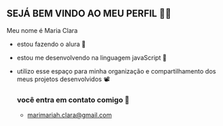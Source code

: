 ## SEJÁ BEM VINDO AO MEU PERFIL 💙⚓

Meu nome é Maria Clara

- estou fazendo o alura 🥇
- estou me desenvolvendo na linguagem javaScript 📓
- utilizo esse espaço para minha organização e compartilhamento dos meus projetos desenvolvidos 📽️

  ### você entra em contato comigo 📧
  - marimariah.clara@gmail.com
  
